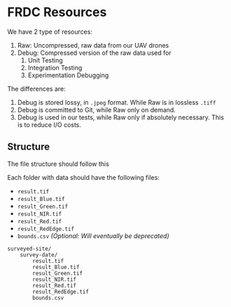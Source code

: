 # FRDC Resources

We have 2 type of resources:
1) Raw: Uncompressed, raw data from our UAV drones
2) Debug: Compressed version of the raw data used for
   1) Unit Testing
   2) Integration Testing
   3) Experimentation Debugging

The differences are:
1) Debug is stored lossy, in `.jpeg` format. While Raw is in lossless `.tiff`
2) Debug is committed to Git, while Raw only on demand.
3) Debug is used in our tests, while Raw only if absolutely necessary. This is to reduce I/O costs.

## Structure
The file structure should follow this

Each folder with data should have the following files:
- `result.tif`
- `result_Blue.tif`
- `result_Green.tif`
- `result_NIR.tif`
- `result_Red.tif`
- `result_RedEdge.tif`
- `bounds.csv` _(Optional: Will eventually be deprecated)_
```
surveyed-site/
    survey-date/
        result.tif
        result_Blue.tif
        result_Green.tif
        result_NIR.tif
        result_Red.tif
        result_RedEdge.tif
        bounds.csv
```